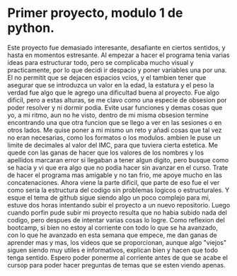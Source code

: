 # Primer proyecto, modulo 1 de python.
Este proyecto fue demasiado interesante, desafiante en ciertos sentidos, y hasta en momentos estresante.
Al empezar a hacer el programa tenia varias ideas para estructurar todo, pero se complicaba mucho visual y practicamente, por lo que decidi ir despacio y poner variables una por una.
El no permitit que se dejacen espacios vcios, y el tambien tener que asegurar que se introduzca un valor en la edad, la estatura y el peso la verdad fue algo que le agrego una dificultad buena al proyecto.
Fue algo dificil, pero a estas alturas, se me clavo como una especie de obsesion por poder resolver y ni dormir podia.
Evite usar funciones y demas cosas que yo, a mi ritmo, aun no he visto, dentro de mi misma obsesion termine encontrando una que otra funcion que se llego a ver en las sesiones o en otros lados.
Me quise poner a mi mismo un reto y añadi cosas que tal vez no eran necesarias, como los formatos o los modulos.
ambien le puse un limite de decimales al valor del IMC, para que tuviera cierta estetica.
Me quede con las ganas de hacer que los valores de los nombres y los apellidos marcaran error si llegaban a tener algun digito, pero busque como se hacia y vi que era algo que no podia hacer sin avanzar en el curso.
Trate de hacer el programa mas amigable y no tan frio, me apoye mucho en las concatenaciones.
Ahora viene la parte dificil, que parte de eso fue el ver como seria la estructura del codigo sin problemas logicos o estructurales.
Y esque el tema de github sigue siendo algo un poco complejo para mi, estuve dos horas intentando subir el proyecto a un nuevo repositorio. 
Luego cuando porfin pude subir mi proyecto resulta que no habia subido nada del codigo, pero despues de intentar varias cosas lo logre.
Como reflexion del bootcamp, si bien no estoy al corriente con todo lo que se ha avanzado, con lo que he avanzado en esta semana que empece, me dan ganas de aprender mas y mas, los videos que se proporcionan,
aunque algo "viejos" siguen siendo muy utiles e informativos, explican bien y hacen que todo tenga sentido. Espero poder ponerme al corriente antes de que se acabe el cursop para poder hacer preguntas de temas que se esten viendo apenas.
